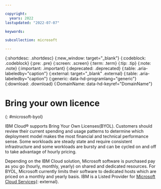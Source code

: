 ```yaml
---

copyright:
  years: 2022
lastupdated: "2022-07-07"

keywords:

subcollection: microsoft

---
```


{:shortdesc: .shortdesc}
{:new_window: target="_blank"}
{:codeblock: .codeblock}
{:pre: .pre}
{:screen: .screen}
{:term: .term}
{:tip: .tip}
{:note: .note}
{:important: .important}
{:deprecated: .deprecated}
{:table: .aria-labeledby="caption"}
{:external: target="_blank" .external}
{:table: .aria-labeledby="caption"}
{:generic: data-hd-programlang="generic"}
{:download: .download}
{:DomainName: data-hd-keyref="DomainName"}

# Bring your own licence
{: #microsoft-byol}

IBM Cloud® supports Bring Your Own Licenses(BYOL). Customers should review their current spending and usage patterns to determine which deployment model makes the most financial and technical performance sense. Some workloads are steady state and require consistent infrastructure and some workloads are bursty and can be cycled on and off to take advantage of hourly pricing.

Depending on the IBM Cloud solution, Microsoft software is purchased pay as you go (hourly, monthly, yearly) on shared and dedicated resources. For BYOL, Microsoft currently limits their software to dedicated hosts which are priced on a monthly and yearly  basis. IBM is a Listed Provider for [Microsoft Cloud Services](https://www.microsoft.com/en-us/licensing/news/updated-licensing-rights-for-dedicated-cloud){: external}.

